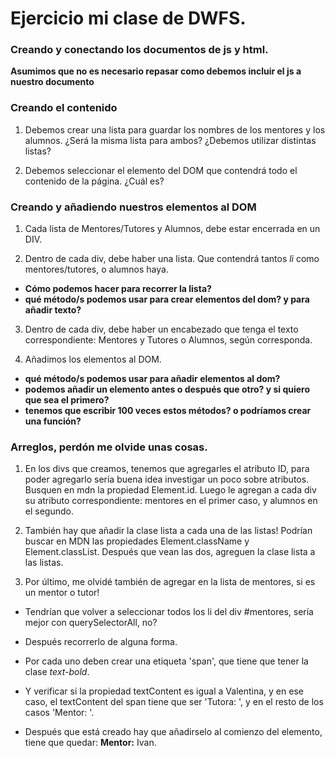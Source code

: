 # Ejercicio mi clase de DWFS.

### Creando y conectando los documentos de js y html.

**Asumimos que no es necesario repasar como debemos incluir el js a nuestro documento**

### Creando el contenido

1. Debemos crear una lista para guardar los nombres de los mentores y los alumnos.
¿Será la misma lista para ambos? ¿Debemos utilizar distintas listas?

2. Debemos seleccionar el elemento del DOM que contendrá todo el contenido de la página. ¿Cuál es?

### Creando y añadiendo nuestros elementos al DOM

1. Cada lista de Mentores/Tutores y Alumnos, debe estar encerrada en un DIV.

2. Dentro de cada div, debe haber una lista. Que contendrá tantos *li* como mentores/tutores, o alumnos haya.

- **Cómo podemos hacer para recorrer la lista?**
- **qué método/s podemos usar para crear elementos del dom? y para añadir texto?**

3. Dentro de cada div, debe haber un encabezado que tenga el texto correspondiente: Mentores y Tutores o Alumnos, según corresponda.

4. Añadimos los elementos al DOM.

- **qué método/s podemos usar para añadir elementos al dom?**
- **podemos añadir un elemento antes o después que otro? y si quiero que sea el primero?**
- **tenemos que escribir 100 veces estos métodos? o podríamos crear una función?**

### Arreglos, perdón me olvide unas cosas.

1. En los divs que creamos, tenemos que agregarles el atributo ID, para poder agregarlo sería buena idea investigar un poco sobre atributos. Busquen en mdn la propiedad Element.id. Luego le agregan a cada div su atributo correspondiente: mentores en el primer caso, y alumnos en el segundo.

2. También hay que añadir la clase lista a cada una de las listas! Podrían buscar en MDN las propiedades Element.className y Element.classList.
Después que vean las dos, agreguen la clase lista a las listas.

3. Por último, me olvidé también de agregar en la lista de mentores, si es un mentor o tutor! 

- Tendrían que volver a seleccionar todos los li del div #mentores, sería mejor con querySelectorAll, no?

- Después recorrerlo de alguna forma.

- Por cada uno deben crear una etiqueta 'span', que tiene que tener la clase *text-bold*.

- Y verificar si la propiedad textContent es igual a Valentina, y en ese caso, el textContent del span tiene que ser 'Tutora: ', y en el resto de los casos 'Mentor: '.

- Después que está creado hay que añadirselo al comienzo del elemento, tiene que quedar: **Mentor:** Ivan.
